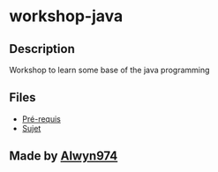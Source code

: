 # workshop-java

## Description
Workshop to learn some base of the java programming

## Files

- [Pré-requis](REQUIREMENTS.md)
- [Sujet](SUBJECT.pdf)

## Made by [Alwyn974](https://github.com/alwyn974)
